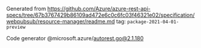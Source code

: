 Generated from https://github.com/Azure/azure-rest-api-specs/tree/67b3767429b86109ad472e6c0c6fc03f46321e02/specification/webpubsub/resource-manager/readme.md tag: `package-2021-04-01-preview`

Code generator @microsoft.azure/autorest.go@2.1.180


